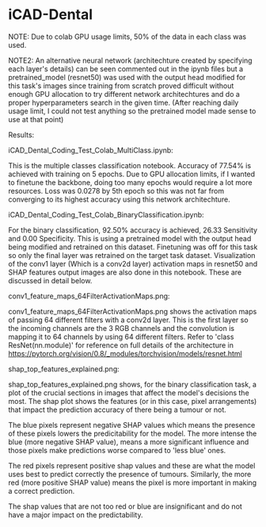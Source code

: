 # iCAD-Dental

NOTE: Due to colab GPU usage limits, 50% of the data in each class was used.

NOTE2: An alternative neural network (architechture created by specifying each layer's details) can be seen commented out in the ipynb files but a pretrained_model (resnet50) was used with the output head modified for this task's images since training from scratch proved difficult without enough GPU allocation to try different network architechtures and do a proper hyperparameters search in the given time. (After reaching daily usage limit, I could not test anything so the pretrained model made sense to use at that point)

Results: 

iCAD_Dental_Coding_Test_Colab_MultiClass.ipynb:

This is the multiple classes classification notebook. Accuracy of 77.54% is achieved with training on 5 epochs. Due to GPU allocation limits, if I wanted to finetune the backbone, doing too many epochs would require a lot more resources.
Loss was 0.0278 by 5th epoch so this was not far from converging to its highest accuracy using this network architechture.

iCAD_Dental_Coding_Test_Colab_BinaryClassification.ipynb:

For the binary classification, 92.50% accuracy is achieved, 26.33 Sensitivity and 0.00 Specificity. This is using a pretrained model with the output head being modified and retrained on this dataset. Finetuning was off for this task so only the final layer was retrained on the target task dataset. Visualization of the conv1 layer (Which is a conv2d layer) activation maps in resnet50 and SHAP features output images are also done in this notebook. These are discussed in detail below.


conv1_feature_maps_64FilterActivationMaps.png:

conv1_feature_maps_64FilterActivationMaps.png shows the activation maps of passing 64 different filters with a conv2d layer. This is the first layer so the incoming channels are the 3 RGB channels and the convolution is mapping it to 64 channels by using 64 different filters. 
Refer to 'class ResNet(nn.module)' for reference on full details of the architecture in https://pytorch.org/vision/0.8/_modules/torchvision/models/resnet.html

shap_top_features_explained.png:

shap_top_features_explained.png shows, for the binary classification task, a plot of the crucial sections in images that affect the model's decisions the most.
The shap plot shows the features (or in this case, pixel arrangements) that impact the prediction accuracy of there being a tumour or not. 

The blue pixels represent negative SHAP values which means the presence of these pixels lowers the predicitability for the model. The more intense the blue (more negative SHAP value), means a more significant influence and those pixels make predictions worse compared to 'less blue' ones.

The red pixels represent positive shap values and these are what the model uses best to predict correctly the presence of tumours. Similarly, the more red (more positive SHAP value) means the pixel is more important in making a correct prediction.

The shap values that are not too red or blue are insignificant and do not have a major impact on the predictability.
